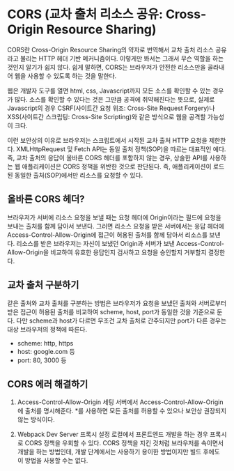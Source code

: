 # CORS (교차 출처 리소스 공유: Cross-Origin Resource Sharing)

CORS란 Cross-Origin Resource Sharing의 약자로 번역해서 교차 출처 리소스 공유라고 불리는 HTTP 헤더 기반 메커니즘이다. 이렇게만 봐서는 그래서 무슨 역할을 하는 것인지 알기가 쉽지 않다. 쉽게 말하면, CORS는 브라우저가 안전한 리소스만을 골라내어 웹을 사용할 수 있도록 하는 것을 말한다.

웹은 개발자 도구를 열면 html, css, Javascript까지 모든 소스를 확인할 수 있는 경우가 많다. 소스를 확인할 수 있다는 것은 그만큼 공격에 취약해진다는 뜻으로, 실제로 Javascript의 경우 CSRF(사이트간 요청 위조: Cross-Site Request Forgery)나 XSS(사이트간 스크립팅: Cross-Site Scripting)와 같은 방식으로 웹을 공격할 가능성이 크다.

이런 보안상의 이유로 브라우저는 스크립트에서 시작된 교차 출처 HTTP 요청을 제한한다. XMLHttpRequest 및 Fetch API는 동일 출처 정책(SOP)을 따르는 대표적인 예다. 즉, 교차 출처의 응답이 올바른 CORS 헤더를 포함하지 않는 경우, 상술한 API를 사용하는 웹 애플리케이션은 CORS 정책을 위반한 것으로 판단된다. 즉, 애플리케이션이 로드된 동일한 출처(SOP)에서만 리소스를 요청할 수 있다.

## 올바른 CORS 헤더?

브라우저가 서버에 리소스 요청을 보낼 때는 요청 헤더에 Origin이라는 필드에 요청을 보내는 출처를 함께 담아서 보낸다. 그러면 리소스 요청을 받은 서버에서는 응답 헤더에 Access-Control-Allow-Origin에 접근이 허용된 출처를 함께 담아서 리소스를 보낸다. 리소스를 받은 브라우저는 자신이 보냈던 Origin과 서버가 보낸 Access-Control-Allow-Origin을 비교하여 유효한 응답인지 검사하고 요청을 승인할지 거부할지 결정한다.

## 교차 출처 구분하기

같은 출처와 교차 출처를 구분하는 방법은 브라우저가 요청을 보냈던 출처와 서버로부터 받은 접근이 허용된 출처를 비교하여 scheme, host, port가 동일한 것을 기준으로 둔다.
다만 scheme과 host가 다르면 무조건 교차 출처로 간주되지만 port가 다른 경우는 대상 브라우저의 정책에 따른다.

- scheme: http, https
- host: google.com 등
- port: 80, 3000 등

## CORS 에러 해결하기

1. Access-Control-Allow-Origin 세팅
   서버에서 Access-Control-Allow-Origin에 출처를 명시해준다. \*를 사용하면 모든 출처를 허용할 수 있으나 보안상 권장되지 않는 방식이다.

2. Webpack Dev Server 프록시 설정
   로컬에서 프론트엔드 개발을 하는 경우 프록시로 CORS 정책을 우회할 수 있다. CORS 정책을 지킨 것처럼 브라우저를 속이면서 개발을 하는 방법인데, 개발 단계에서는 사용하기 용이한 방법이지만 빌드 후에도 이 방법을 사용할 수는 없다.
